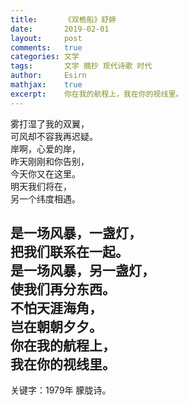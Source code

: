 ```yaml
---
title:		《双桅船》舒婷
date:		2019-02-01
layout:		post
comments:	true
categories: 文学
tags:		文学 摘抄 现代诗歌 时代
author:		Esirn
mathjax:	true
excerpt: 	你在我的航程上，我在你的视线里。
---
```


雾打湿了我的双翼，  
可风却不容我再迟疑。  
岸啊，心爱的岸，  
昨天刚刚和你告别，  
今天你又在这里。  
明天我们将在，  
另一个纬度相遇。

是一场风暴，一盏灯，  
把我们联系在一起。  
是一场风暴，另一盏灯，  
使我们再分东西。  
不怕天涯海角，  
岂在朝朝夕夕。  
你在我的航程上，  
我在你的视线里。
---

关键字：1979年  朦胧诗。
